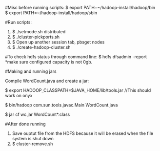 #Misc before running scripts:
  $ export PATH=~/hadoop-install/hadoop/bin
  $ export PATH=~/hadoop-install/hadoop/sbin
  
#Run scripts:
  1. $ ./setmode.sh distributed
  2. $ ./cluster-pickports.sh <your ports>
  3. $ Open up another session tab, pbsget nodes
  4. $ ./create-hadoop-cluster.sh

#To check hdfs status through command line:
  $ hdfs dfsadmin -report *make sure configured capacity is not 0gb.
  
#Making and running jars

  Compile WordCount.java and create a jar:

  $ export HADOOP_CLASSPATH=$JAVA_HOME/lib/tools.jar  //This should work on onyx

  $ bin/hadoop com.sun.tools.javac.Main WordCount.java  

  $ jar cf wc.jar WordCount*.class
  
#After done running 

  1. Save ouptut file from the HDFS because it will be erased when the file system is shut down
  2. $ cluster-remove.sh
  
